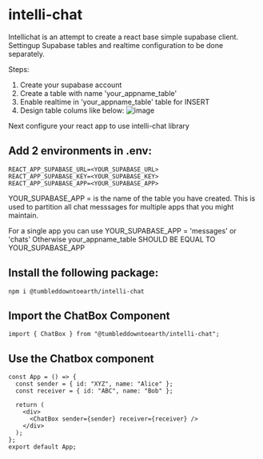 # intelli-chat

Intellichat is an attempt to create a react base simple supabase client. Settingup Supabase tables and realtime configuration to be done separately.

Steps:

1. Create your supabase account
2. Create a table with name 'your_appname_table'
3. Enable realtime in 'your_appname_table' table for INSERT
4. Design table colums like below:
   ![image](https://github.com/palarnab/intelli-chat/assets/39365010/5c4c0990-40e6-436c-bbbc-20e8786e290c)


Next configure your react app to use intelli-chat library

## Add 2 environments in .env:

```
REACT_APP_SUPABASE_URL=<YOUR_SUPABASE_URL>
REACT_APP_SUPABASE_KEY=<YOUR_SUPABASE_KEY>
REACT_APP_SUPABASE_APP=<YOUR_SUPABASE_APP>
```

YOUR_SUPABASE_APP = is the name of the table you have created. This is used to partition all chat messsages for multiple apps that you might maintain.

For a single app you can use YOUR_SUPABASE_APP = 'messages' or 'chats'
Otherwise your_appname_table SHOULD BE EQUAL TO YOUR_SUPABASE_APP

## Install the following package:

```
npm i @tumbleddowntoearth/intelli-chat
```

## Import the ChatBox Component

```
import { ChatBox } from "@tumbleddowntoearth/intelli-chat";
```

## Use the Chatbox component

```
const App = () => {
  const sender = { id: "XYZ", name: "Alice" };
  const receiver = { id: "ABC", name: "Bob" };

  return (
    <div>
      <ChatBox sender={sender} receiver={receiver} />
    </div>
  );
};
export default App;
```
